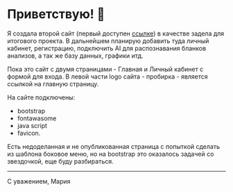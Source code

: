 # Приветствую! 👋

Я создала второй сайт (первый доступен [ссылке](https://marie-sid.github.io/index.html)) в качестве задела для итогового
проекта. В дальнейшем планирую добавить туда личный кабинет, регистрацию, подключить AI для распознавания бланков анализов, а так же
базу данных, графики итд.

Пока это сайт с двумя страницами - Главная и Личный кабинет с формой для входа.
В левой части logo сайта - пробирка - является ссылкой на главную страницу.

На сайте подключены:

- bootstrap
- fontawasome
- java script
- favicon.

Есть недоделанная и не опубликованная страница с попыткой сделать из шаблона боковое меню, но на bootstrap это
оказалось задачей со звездочкой, еще буду разбираться.


***
С уважением, Мария